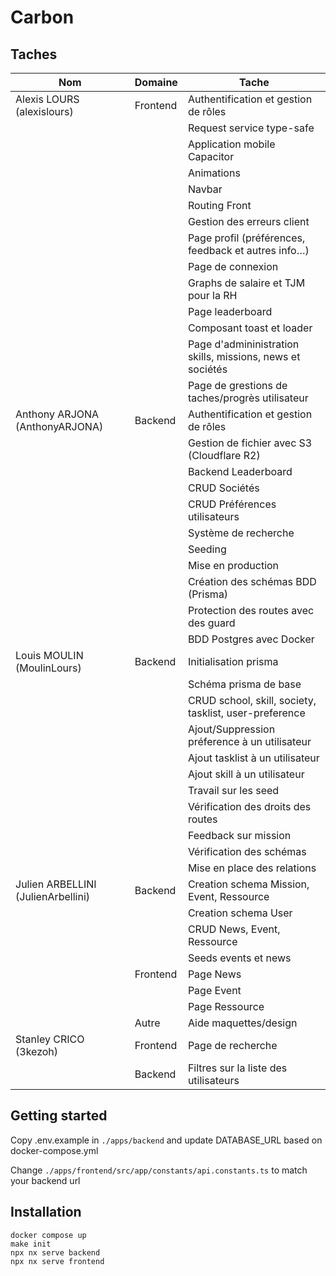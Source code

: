 # Carbon

## Taches

| Nom                                | Domaine  | Tache                                                      |
| ---------------------------------- | -------- | ---------------------------------------------------------- |
| Alexis LOURS (alexislours)         | Frontend | Authentification et gestion de rôles                       |
|                                    |          | Request service type-safe                                  |
|                                    |          | Application mobile Capacitor                               |
|                                    |          | Animations                                                 |
|                                    |          | Navbar                                                     |
|                                    |          | Routing Front                                              |
|                                    |          | Gestion des erreurs client                                 |
|                                    |          | Page profil (préférences, feedback et autres info…)        |
|                                    |          | Page de connexion                                          |
|                                    |          | Graphs de salaire et TJM pour la RH                        |
|                                    |          | Page leaderboard                                           |
|                                    |          | Composant toast et loader                                  |
|                                    |          | Page d'admininistration skills, missions, news et sociétés |
|                                    |          | Page de grestions de taches/progrès utilisateur            |
| Anthony ARJONA (AnthonyARJONA)     | Backend  | Authentification et gestion de rôles                       |
|                                    |          | Gestion de fichier avec S3 (Cloudflare R2)                 |
|                                    |          | Backend Leaderboard                                        |
|                                    |          | CRUD Sociétés                                              |
|                                    |          | CRUD Préférences utilisateurs                              |
|                                    |          | Système de recherche                                       |
|                                    |          | Seeding                                                    |
|                                    |          | Mise en production                                         |
|                                    |          | Création des schémas BDD (Prisma)                          |
|                                    |          | Protection des routes avec des guard                       |
|                                    |          | BDD Postgres avec Docker                                   |
| Louis MOULIN (MoulinLours)         | Backend  | Initialisation prisma                                      |
|                                    |          | Schéma prisma de base                                      |
|                                    |          | CRUD school, skill, society, tasklist, user-preference     |
|                                    |          | Ajout/Suppression préference à un utilisateur              |
|                                    |          | Ajout tasklist à un utilisateur                            |
|                                    |          | Ajout skill à un utilisateur                               |
|                                    |          | Travail sur les seed                                       |
|                                    |          | Vérification des droits des routes                         |
|                                    |          | Feedback sur mission                                       |
|                                    |          | Vérification des schémas                                   |
|                                    |          | Mise en place des relations                                |
| Julien ARBELLINI (JulienArbellini) | Backend  | Creation schema Mission, Event, Ressource                  |
|                                    |          | Creation schema User                                       |
|                                    |          | CRUD News, Event, Ressource                                |
|                                    |          | Seeds events et news                                       |
|                                    | Frontend | Page News                                                  |
|                                    |          | Page Event                                                 |
|                                    |          | Page Ressource                                             |
|                                    | Autre    | Aide maquettes/design                                      |
| Stanley CRICO (3kezoh)             | Frontend | Page de recherche                                          |
|                                    | Backend  | Filtres sur la liste des utilisateurs                      |

## Getting started

Copy .env.example in `./apps/backend` and update DATABASE_URL based on docker-compose.yml

Change `./apps/frontend/src/app/constants/api.constants.ts` to match your backend url

## Installation

```
docker compose up
make init
npx nx serve backend
npx nx serve frontend
```
